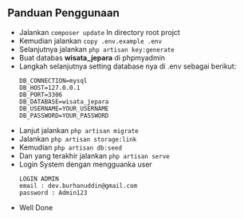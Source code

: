 ## Panduan Penggunaan
- Jalankan `composer update` In directory root projct
- Kemudian jalankan `copy .env.example .env`
- Selanjutnya jalankan `php artisan key:generate`
- Buat databas <b>wisata_jepara</b> di phpmyadmin
- Langkah selanjutnya setting database nya di .env sebagai berikut:
    ```env
    DB_CONNECTION=mysql
    DB_HOST=127.0.0.1
    DB_PORT=3306
    DB_DATABASE=wisata_jepara
    DB_USERNAME=YOUR_USERNAME
    DB_PASSWORD=YOUR_PASSWORD
    ```
- Lanjut jalankan `php artisan migrate`
- Jalankan `php artisan storage:link`
- Kemudian `php artisan db:seed`
- Dan yang terakhir jalankan `php artisan serve`
- Login System dengan mengguanka user
    ```
    LOGIN ADMIN
    email : dev.burhanuddin@gmail.com
    password : Admin123
    ```
- Well Done
